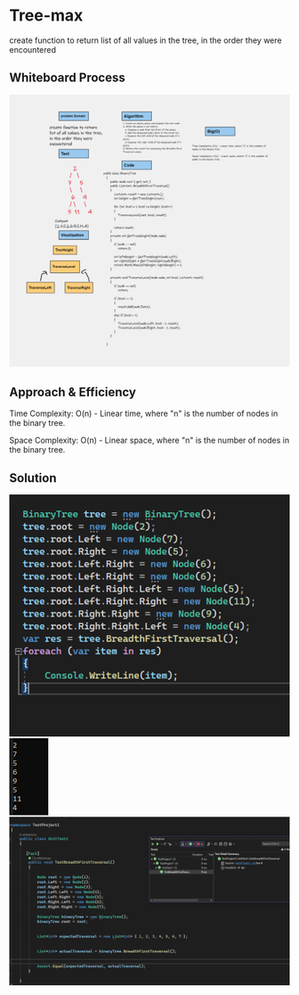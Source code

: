 # Tree-max
create function to return  list of all values in the tree, in the order they were encountered
## Whiteboard Process
![](Whiteboard.png)

## Approach & Efficiency
Time Complexity: O(n) - Linear time, where "n" is the number of nodes in the binary tree.

Space Complexity: O(n) - Linear space, where "n" is the number of nodes in the binary tree.
## Solution
![](2.png)
![](3.png)
![](1.png)
